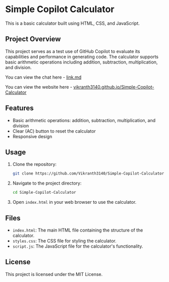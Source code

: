 # Simple Copilot Calculator

This is a basic calculator built using HTML, CSS, and JavaScript.

## Project Overview

This project serves as a test use of GitHub Copilot to evaluate its capabilities and performance in generating code. The calculator supports basic arithmetic operations including addition, subtraction, multiplication, and division.

You can view the chat here - [link.md](link.md)

You can view the website here - [vikranth3140.github.io/Simple-Copilot-Calculator](https://vikranth3140.github.io/Simple-Copilot-Calculator/)

## Features

- Basic arithmetic operations: addition, subtraction, multiplication, and division
- Clear (AC) button to reset the calculator
- Responsive design

## Usage

1. Clone the repository:
    ```sh
    git clone https://github.com/Vikranth3140/Simple-Copilot-Calculator.git
    ```

2. Navigate to the project directory:
    ```sh
    cd Simple-Copilot-Calculator
    ```

3. Open `index.html` in your web browser to use the calculator.

## Files

- `index.html`: The main HTML file containing the structure of the calculator.
- `styles.css`: The CSS file for styling the calculator.
- `script.js`: The JavaScript file for the calculator's functionality.

## License

This project is licensed under the MIT License.